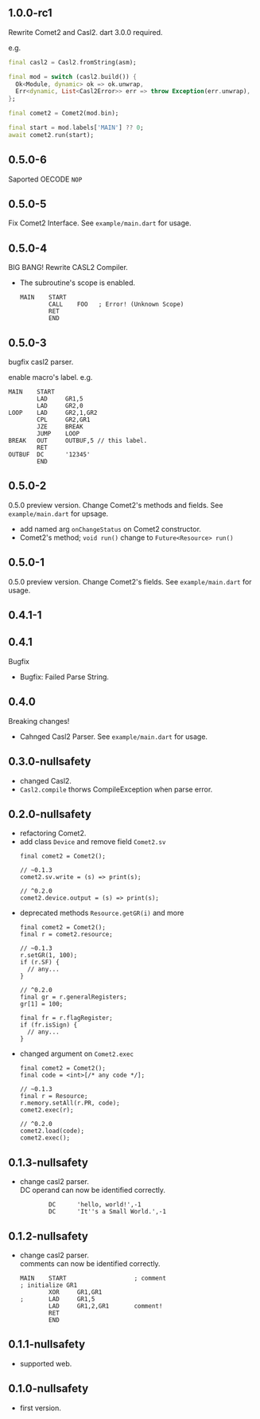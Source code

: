 ## 1.0.0-rc1
Rewrite Comet2 and Casl2.
dart 3.0.0 required.

e.g.
```dart
final casl2 = Casl2.fromString(asm);

final mod = switch (casl2.build()) {
  Ok<Module, dynamic> ok => ok.unwrap,
  Err<dynamic, List<Casl2Error>> err => throw Exception(err.unwrap),
};

final comet2 = Comet2(mod.bin);

final start = mod.labels['MAIN'] ?? 0;
await comet2.run(start);
```

## 0.5.0-6
Saported OECODE `NOP`

## 0.5.0-5
Fix Comet2 Interface.
See `example/main.dart` for usage.

## 0.5.0-4
BIG BANG!
Rewrite CASL2 Compiler.
- The subroutine's scope is enabled.
  ```
  MAIN    START
          CALL    FOO   ; Error! (Unknown Scope)
          RET
          END
  ```

## 0.5.0-3
bugfix casl2 parser.

enable macro's label.
e.g.
```
MAIN    START
        LAD     GR1,5
        LAD     GR2,0
LOOP    LAD     GR2,1,GR2
        CPL     GR2,GR1
        JZE     BREAK
        JUMP    LOOP
BREAK   OUT     OUTBUF,5 // this label.
        RET
OUTBUF  DC      '12345'
        END
```

## 0.5.0-2
0.5.0 preview version.
Change Comet2's methods and fields.
See `example/main.dart` for upsage.

- add named arg `onChangeStatus` on Comet2 constructor.
- Comet2's method; `void run()` change to `Future<Resource> run()`

## 0.5.0-1
0.5.0 preview version.
Change Comet2's fields.
See `example/main.dart` for usage.

## 0.4.1-1
## 0.4.1
Bugfix

- Bugfix: Failed Parse String.

## 0.4.0
Breaking changes!

- Cahnged Casl2 Parser.
  See `example/main.dart` for usage.

## 0.3.0-nullsafety
- changed Casl2.
- `Casl2.compile` thorws CompileException
  when parse error.
## 0.2.0-nullsafety
- refactoring Comet2.
- add class `Device` and remove field `Comet2.sv`
  ```
  final comet2 = Comet2();

  // ~0.1.3
  comet2.sv.write = (s) => print(s);

  // ^0.2.0
  comet2.device.output = (s) => print(s);
  ```
- deprecated methods `Resource.getGR(i)` and more
  ```
  final comet2 = Comet2();
  final r = comet2.resource;

  // ~0.1.3
  r.setGR(1, 100);
  if (r.SF) {
    // any...
  }

  // ^0.2.0
  final gr = r.generalRegisters;
  gr[1] = 100;

  final fr = r.flagRegister;
  if (fr.isSign) {
    // any...
  }
  ```
- changed argument on `Comet2.exec`
  ```
  final comet2 = Comet2();
  final code = <int>[/* any code */];

  // ~0.1.3
  final r = Resource;
  r.memory.setAll(r.PR, code);
  comet2.exec(r);

  // ^0.2.0
  comet2.load(code);
  comet2.exec();
  ```

## 0.1.3-nullsafety
- change casl2 parser.  
  DC operand can now be identified correctly.
  ```
          DC      'hello, world!',-1
          DC      'It''s a Small World.',-1
  ```

## 0.1.2-nullsafety
- change casl2 parser.  
  comments can now be identified correctly.
  ```
  MAIN    START                   ; comment
  ; initialize GR1
          XOR     GR1,GR1
  ;       LAD     GR1,5
          LAD     GR1,2,GR1       comment!
          RET
          END
  ```

## 0.1.1-nullsafety
- supported web.

## 0.1.0-nullsafety

- first version.
